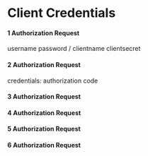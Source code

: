 # Client Credentials    




#### 1 Authorization Request
username password / clientname clientsecret 

#### 2 Authorization Request
credentials: authorization code 

#### 3 Authorization Request

#### 4 Authorization Request

#### 5 Authorization Request

#### 6 Authorization Request
